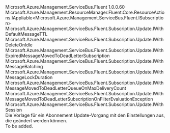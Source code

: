 <Type Name="IUpdate" FullName="Microsoft.Azure.Management.ServiceBus.Fluent.Subscription.Update.IUpdate">
  <TypeSignature Language="C#" Value="public interface IUpdate : Microsoft.Azure.Management.ResourceManager.Fluent.Core.ResourceActions.IAppliable&lt;Microsoft.Azure.Management.ServiceBus.Fluent.ISubscription&gt;, Microsoft.Azure.Management.ServiceBus.Fluent.Subscription.Update.IWithDefaultMessageTTL, Microsoft.Azure.Management.ServiceBus.Fluent.Subscription.Update.IWithDeleteOnIdle, Microsoft.Azure.Management.ServiceBus.Fluent.Subscription.Update.IWithExpiredMessageMovedToDeadLetterSubscription, Microsoft.Azure.Management.ServiceBus.Fluent.Subscription.Update.IWithMessageBatching, Microsoft.Azure.Management.ServiceBus.Fluent.Subscription.Update.IWithMessageLockDuration, Microsoft.Azure.Management.ServiceBus.Fluent.Subscription.Update.IWithMessageMovedToDeadLetterQueueOnMaxDeliveryCount, Microsoft.Azure.Management.ServiceBus.Fluent.Subscription.Update.IWithMessageMovedToDeadLetterSubscriptionOnFilterEvaluationException, Microsoft.Azure.Management.ServiceBus.Fluent.Subscription.Update.IWithSession" />
  <TypeSignature Language="ILAsm" Value=".class public interface auto ansi abstract IUpdate implements class Microsoft.Azure.Management.ResourceManager.Fluent.Core.ResourceActions.IAppliable`1&lt;class Microsoft.Azure.Management.ServiceBus.Fluent.ISubscription&gt;, class Microsoft.Azure.Management.ResourceManager.Fluent.Core.ResourceActions.IIndexable, class Microsoft.Azure.Management.ServiceBus.Fluent.Subscription.Update.IWithDefaultMessageTTL, class Microsoft.Azure.Management.ServiceBus.Fluent.Subscription.Update.IWithDeleteOnIdle, class Microsoft.Azure.Management.ServiceBus.Fluent.Subscription.Update.IWithExpiredMessageMovedToDeadLetterSubscription, class Microsoft.Azure.Management.ServiceBus.Fluent.Subscription.Update.IWithMessageBatching, class Microsoft.Azure.Management.ServiceBus.Fluent.Subscription.Update.IWithMessageLockDuration, class Microsoft.Azure.Management.ServiceBus.Fluent.Subscription.Update.IWithMessageMovedToDeadLetterQueueOnMaxDeliveryCount, class Microsoft.Azure.Management.ServiceBus.Fluent.Subscription.Update.IWithMessageMovedToDeadLetterSubscriptionOnFilterEvaluationException, class Microsoft.Azure.Management.ServiceBus.Fluent.Subscription.Update.IWithSession" />
  <TypeSignature Language="DocId" Value="T:Microsoft.Azure.Management.ServiceBus.Fluent.Subscription.Update.IUpdate" />
  <TypeSignature Language="VB.NET" Value="Public Interface IUpdate&#xA;Implements IAppliable(Of ISubscription), IWithDefaultMessageTTL, IWithDeleteOnIdle, IWithExpiredMessageMovedToDeadLetterSubscription, IWithMessageBatching, IWithMessageLockDuration, IWithMessageMovedToDeadLetterQueueOnMaxDeliveryCount, IWithMessageMovedToDeadLetterSubscriptionOnFilterEvaluationException, IWithSession" />
  <TypeSignature Language="F#" Value="type IUpdate = interface&#xA;    interface IAppliable&lt;ISubscription&gt;&#xA;    interface IIndexable&#xA;    interface IWithDeleteOnIdle&#xA;    interface IWithMessageLockDuration&#xA;    interface IWithDefaultMessageTTL&#xA;    interface IWithSession&#xA;    interface IWithMessageBatching&#xA;    interface IWithExpiredMessageMovedToDeadLetterSubscription&#xA;    interface IWithMessageMovedToDeadLetterQueueOnMaxDeliveryCount&#xA;    interface IWithMessageMovedToDeadLetterSubscriptionOnFilterEvaluationException" />
  <AssemblyInfo>
    <AssemblyName>Microsoft.Azure.Management.ServiceBus.Fluent</AssemblyName>
    <AssemblyVersion>1.0.0.60</AssemblyVersion>
  </AssemblyInfo>
  <Interfaces>
    <Interface>
      <InterfaceName>Microsoft.Azure.Management.ResourceManager.Fluent.Core.ResourceActions.IAppliable&lt;Microsoft.Azure.Management.ServiceBus.Fluent.ISubscription&gt;</InterfaceName>
    </Interface>
    <Interface>
      <InterfaceName>Microsoft.Azure.Management.ServiceBus.Fluent.Subscription.Update.IWithDefaultMessageTTL</InterfaceName>
    </Interface>
    <Interface>
      <InterfaceName>Microsoft.Azure.Management.ServiceBus.Fluent.Subscription.Update.IWithDeleteOnIdle</InterfaceName>
    </Interface>
    <Interface>
      <InterfaceName>Microsoft.Azure.Management.ServiceBus.Fluent.Subscription.Update.IWithExpiredMessageMovedToDeadLetterSubscription</InterfaceName>
    </Interface>
    <Interface>
      <InterfaceName>Microsoft.Azure.Management.ServiceBus.Fluent.Subscription.Update.IWithMessageBatching</InterfaceName>
    </Interface>
    <Interface>
      <InterfaceName>Microsoft.Azure.Management.ServiceBus.Fluent.Subscription.Update.IWithMessageLockDuration</InterfaceName>
    </Interface>
    <Interface>
      <InterfaceName>Microsoft.Azure.Management.ServiceBus.Fluent.Subscription.Update.IWithMessageMovedToDeadLetterQueueOnMaxDeliveryCount</InterfaceName>
    </Interface>
    <Interface>
      <InterfaceName>Microsoft.Azure.Management.ServiceBus.Fluent.Subscription.Update.IWithMessageMovedToDeadLetterSubscriptionOnFilterEvaluationException</InterfaceName>
    </Interface>
    <Interface>
      <InterfaceName>Microsoft.Azure.Management.ServiceBus.Fluent.Subscription.Update.IWithSession</InterfaceName>
    </Interface>
  </Interfaces>
  <Docs>
    <summary>
            Die Vorlage für ein Abonnement Update-Vorgang mit den Einstellungen aus, die geändert werden können.
            </summary>
    <remarks>To be added.</remarks>
  </Docs>
  <Members />
</Type>